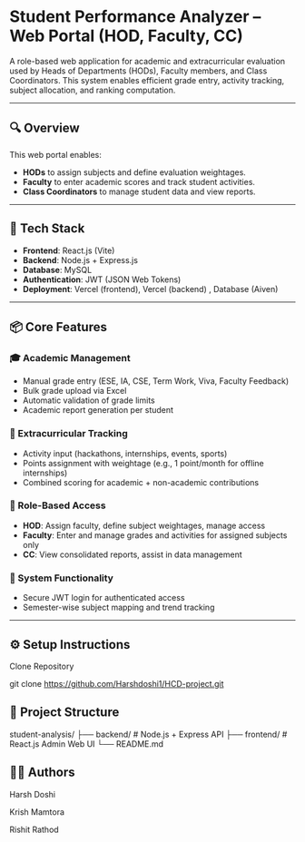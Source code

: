 # Student Performance Analyzer – Web Portal (HOD, Faculty, CC)

A role-based web application for academic and extracurricular evaluation used by Heads of Departments (HODs), Faculty members, and Class Coordinators. This system enables efficient grade entry, activity tracking, subject allocation, and ranking computation.

---

## 🔍 Overview

This web portal enables:
- **HODs** to assign subjects and define evaluation weightages.
- **Faculty** to enter academic scores and track student activities.
- **Class Coordinators** to manage student data and view reports.

---

## 🧰 Tech Stack

- **Frontend**: React.js (Vite)
- **Backend**: Node.js + Express.js
- **Database**: MySQL
- **Authentication**: JWT (JSON Web Tokens)
- **Deployment**: Vercel (frontend), Vercel (backend) , Database (Aiven)

---

## 📦 Core Features

### 🎓 Academic Management
- Manual grade entry (ESE, IA, CSE, Term Work, Viva, Faculty Feedback)
- Bulk grade upload via Excel
- Automatic validation of grade limits
- Academic report generation per student

### 🏅 Extracurricular Tracking
- Activity input (hackathons, internships, events, sports)
- Points assignment with weightage (e.g., 1 point/month for offline internships)
- Combined scoring for academic + non-academic contributions

### 🔐 Role-Based Access
- **HOD**: Assign faculty, define subject weightages, manage access
- **Faculty**: Enter and manage grades and activities for assigned subjects only
- **CC**: View consolidated reports, assist in data management

### 🔧 System Functionality
- Secure JWT login for authenticated access
- Semester-wise subject mapping and trend tracking

---

## ⚙️ Setup Instructions

Clone Repository

git clone https://github.com/Harshdoshi1/HCD-project.git

## 📁 Project Structure

student-analysis/
├── backend/       # Node.js + Express API
├── frontend/      # React.js Admin Web UI
└── README.md

## 👨‍💻 Authors

Harsh Doshi

Krish Mamtora

Rishit Rathod

